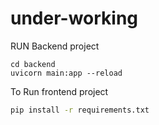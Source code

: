 # under-working

RUN Backend project
```
cd backend
uvicorn main:app --reload
```

To Run frontend project
```bash
pip install -r requirements.txt
```

